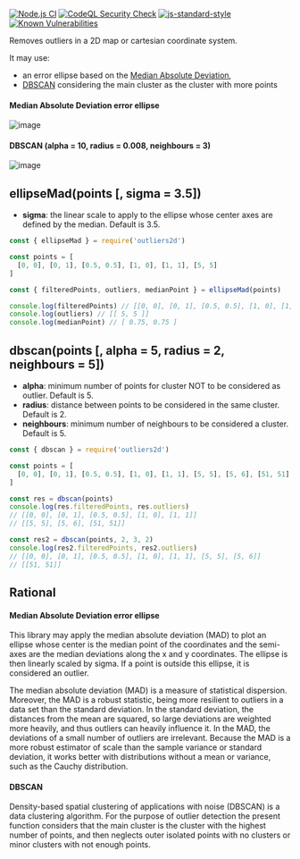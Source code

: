 [![Node.js CI](https://github.com/jfoclpf/outliers2d/actions/workflows/node.js.yml/badge.svg)](https://github.com/jfoclpf/outliers2d/actions/workflows/node.js.yml)
[![CodeQL Security Check](https://github.com/jfoclpf/outliers2d/actions/workflows/codeql.yml/badge.svg)](https://github.com/jfoclpf/outliers2d/actions/workflows/codeql.yml)
[![js-standard-style](https://img.shields.io/badge/code%20style-standard-brightgreen.svg)](https://standardjs.com/)
[![Known Vulnerabilities](https://snyk.io/test/github/jfoclpf/outliers2d/badge.svg)](https://snyk.io/test/github/jfoclpf/outliers2d)


Removes outliers in a 2D map or cartesian coordinate system.

It may use:

- an error ellipse based on the [Median Absolute Deviation](https://en.wikipedia.org/wiki/Median_absolute_deviation),
- [DBSCAN](https://en.wikipedia.org/wiki/DBSCAN) considering the main cluster as the cluster with more points

#### Median Absolute Deviation error ellipse
![image](https://user-images.githubusercontent.com/3984909/188286763-21dbf76d-3968-4618-9f8c-83a7e3cbee13.png)

#### DBSCAN (alpha = 10, radius = 0.008, neighbours = 3)
![image](https://user-images.githubusercontent.com/3984909/189483575-92710926-7dc0-462d-abd5-c040ff23342a.png)



## ellipseMad(points [, sigma = 3.5])

 - **sigma**: the linear scale to apply to the ellipse whose center axes are defined by the median. Default is 3.5.

```js
const { ellipseMad } = require('outliers2d')

const points = [
  [0, 0], [0, 1], [0.5, 0.5], [1, 0], [1, 1], [5, 5]
]

const { filteredPoints, outliers, medianPoint } = ellipseMad(points)

console.log(filteredPoints) // [[0, 0], [0, 1], [0.5, 0.5], [1, 0], [1, 1]]
console.log(outliers) // [[ 5, 5 ]]
console.log(medianPoint) // [ 0.75, 0.75 ]
```

## dbscan(points [, alpha = 5, radius = 2, neighbours = 5])

 - **alpha**: minimum number of points for cluster NOT to be considered as outlier. Default is 5.
 - **radius**: distance between points to be considered in the same cluster. Default is 2.
 - **neighbours**: minimum number of neighbours to be considered a cluster. Default is 5.

```js
const { dbscan } = require('outliers2d')

const points = [
  [0, 0], [0, 1], [0.5, 0.5], [1, 0], [1, 1], [5, 5], [5, 6], [51, 51]
]

const res = dbscan(points)
console.log(res.filteredPoints, res.outliers)
// [[0, 0], [0, 1], [0.5, 0.5], [1, 0], [1, 1]]
// [[5, 5], [5, 6], [51, 51]]

const res2 = dbscan(points, 2, 3, 2)
console.log(res2.filteredPoints, res2.outliers)
// [[0, 0], [0, 1], [0.5, 0.5], [1, 0], [1, 1], [5, 5], [5, 6]]
// [[51, 51]]
```

## Rational
#### Median Absolute Deviation error ellipse

This library may apply the median absolute deviation (MAD) to plot an ellipse whose center is the median point of the coordinates and the semi-axes are the median deviations along the x and y coordinates. The ellipse is then linearly scaled by sigma. If a point is outside this ellipse, it is considered an outlier.

The median absolute deviation (MAD) is a measure of statistical dispersion. Moreover, the MAD is a robust statistic, being more resilient to outliers in a data set than the standard deviation. In the standard deviation, the distances from the mean are squared, so large deviations are weighted more heavily, and thus outliers can heavily influence it. In the MAD, the deviations of a small number of outliers are irrelevant. Because the MAD is a more robust estimator of scale than the sample variance or standard deviation, it works better with distributions without a mean or variance, such as the Cauchy distribution.

#### DBSCAN

Density-based spatial clustering of applications with noise (DBSCAN) is a data clustering algorithm. For the purpose of outlier detection the present function considers that the main cluster is the cluster with the highest number of points, and then neglects outer isolated points with no clusters or minor clusters with not enough points.
